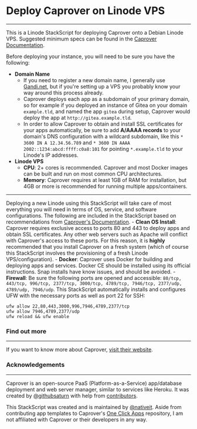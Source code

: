 # Deploy Caprover on Linode VPS
---

This is a Linode StackScript for deploying Caprover onto a Debian Linode VPS. Suggested minimum specs can be found in the [Caprover Documentation](https://caprover.com/docs/get-started.html#b2-server-specs). 

Before deploying your instance, you will need to be sure you have the following:

  - **Domain Name**
    - If you need to register a new domain name, I generally use [Gandi.net](https://www.gandi.net/en-US), but if you're setting up a VPS you probably know your way around this process already.
    - Caprover deploys each app as a subdomain of your primary domain, so for example if you deployed an instance of Gitea on your domain `example.tld`, and named the app `gitea` during setup, Caprover would deploy the app at `http://gitea.example.tld`.
    - In order to allow Caprover to obtain and install SSL certificates for your apps automatically, be sure to add **A/AAAA records** to your domain's DNS configuration with a wildcard subdomain, like this `* 3600 IN A 12.34.56.789` and `* 3600 IN AAAA 2002::1234:abcd:ffff:c0a8:101` for pointing `*.example.tld` to your Linode's IP addresses.
  - **Linode VPS**
    - **CPU**: 2+ cores is recommended. Caprover and most Docker images can be built and run on most common CPU architectures.
    - **Memory**: Caprover requires at least 1GB of RAM for installation, but 4GB or more is recommended for running multiple apps/containers.


---

Deploying a new Linode using this StackScript will take care of most everything you will need in terms of OS, service, and software configurations. The following are included in the StackScript based on recommendations from [Caprover's Documentation](https://caprover.com/docs/get-started.html).
    - **Clean OS Install**: Caprover requires exclusive access to ports 80 and 443 to deploy apps and obtain SSL certificates. Any other web servers such as Apache will conflict with Caprover's access to these ports. For this reason, it is **highly** recommended that you install Caprover on a fresh system (which of course this StackScript involves the provisioning of a fresh Linode VPS/configuration).
    - **Docker**: Caprover uses Docker for building and deploying apps and services. Docker CE should be installed using its official instructions. Snap installs have know issues, and should be avoided.
    - **Firewall**: Be sure the following ports are opened and accessible: `80/tcp, 443/tcp, 996/tcp, 2377/tcp, 3000/tcp, 4789/tcp, 7946/tcp, 2377/udp, 4789/udp, 7946/udp`. This StackScript automatically installs and configures UFW with the necessary ports as well as port 22 for SSH:
    
    ufw allow 22,80,443,3000,996,7946,4789,2377/tcp
    ufw allow 7946,4789,2377/udp
    ufw reload && ufw enable

### Find out more
---
If you want to know more about Caprover, [visit their website](https://caprover.com).

### Acknowledgements
---
Caprover is an open-source PaaS (Platform-as-a-Service) app/database deployment and web server manager, similar to services like Heroku. It was created by [@githubsaturn](https://github.com/githubsaturn) with help from [contributors](https://github.com/caprover/caprover/graphs/contributors).

This StackScript was created and is maintained by [@nativeit](https://github.com/nativeit). Aside from contributing app templates to Caprover's [One Click Apps](https://github.com/caprover/one-click-apps) repository, I am not affiliated with Caprover or their developers in any way.
